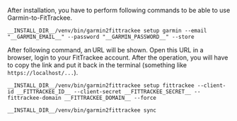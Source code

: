 After installation, you have to perform following commands to be able to use Garmin-to-FitTrackee.

``__INSTALL_DIR__/venv/bin/garmin2fittrackee setup garmin --email "__GARMIN_EMAIL__" --password "__GARMIN_PASSWORD__" --store``

After following command, an URL will be shown. Open this URL in a browser, login to your FitTrackee account. After the operation, you will have to copy the link and put it back in the terminal (something like ``https://localhost/...``).

``__INSTALL_DIR__/venv/bin/garmin2fittrackee setup fittrackee --client-id __FITTRACKEE_ID__ --client-secret __FITTRACKEE_SECRET__ --fittrackee-domain __FITTRACKEE_DOMAIN__ --force``

``__INSTALL_DIR__/venv/bin/garmin2fittrackee sync``
